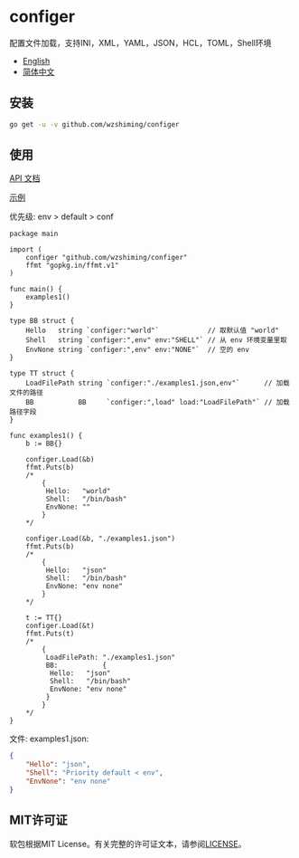 # configer

配置文件加载，支持INI，XML，YAML，JSON，HCL，TOML，Shell环境

- [English](https://github.com/wzshiming/configer/blob/master/README.md)
- [简体中文](https://github.com/wzshiming/configer/blob/master/README_cn.md)

## 安装

``` bash
go get -u -v github.com/wzshiming/configer
```

## 使用

[API 文档](http://godoc.org/github.com/wzshiming/configer)

[示例](https://github.com/wzshiming/configer/blob/master/examples/main.go)

优先级: env > default > conf

``` golang
package main

import (
	configer "github.com/wzshiming/configer"
	ffmt "gopkg.in/ffmt.v1"
)

func main() {
	examples1()
}

type BB struct {
	Hello   string `configer:"world"`            // 取默认值 "world"
	Shell   string `configer:",env" env:"SHELL"` // 从 env 环境变量里取
	EnvNone string `configer:",env" env:"NONE"`  // 空的 env
}

type TT struct {
	LoadFilePath string `configer:"./examples1.json,env"`      // 加载文件的路径
	BB           BB     `configer:",load" load:"LoadFilePath"` // 加载路径字段
}

func examples1() {
	b := BB{}

	configer.Load(&b)
	ffmt.Puts(b)
	/*
		{
		 Hello:   "world"
		 Shell:   "/bin/bash"
		 EnvNone: ""
		}
	*/

	configer.Load(&b, "./examples1.json")
	ffmt.Puts(b)
	/*
		{
		 Hello:   "json"
		 Shell:   "/bin/bash"
		 EnvNone: "env none"
		}
	*/

	t := TT{}
	configer.Load(&t)
	ffmt.Puts(t)
	/*
		{
		 LoadFilePath: "./examples1.json"
		 BB:           {
		  Hello:   "json"
		  Shell:   "/bin/bash"
		  EnvNone: "env none"
		 }
		}
	*/
}

```

文件: examples1.json:

``` json
{
    "Hello": "json",
    "Shell": "Priority default < env",
    "EnvNone": "env none"
}
```

## MIT许可证

软包根据MIT License。有关完整的许可证文本，请参阅[LICENSE](https://github.com/wzshiming/configer/blob/master/LICENSE)。
